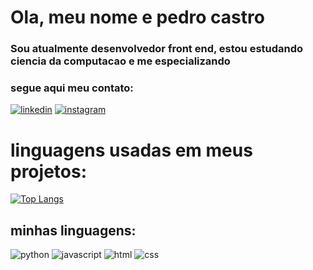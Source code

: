 <div>
  <h1>Ola, meu nome e pedro castro</h2>
  <h3>Sou atualmente desenvolvedor front end, estou estudando ciencia da computacao e me especializando</h3>
  <h3>segue aqui meu contato:</h3>
</div>




[![linkedin](https://img.shields.io/badge/LinkedIn-0077B5?style=for-the-badge&logo=linkedin&logoColor=white)](https://www.linkedin.com/in/pedro-luis-de-lucena-castro-0a1719234/)
[![instagram](https://img.shields.io/badge/Instagram-E4405F?style=for-the-badge&logo=instagram&logoColor=white)](https://www.instagram.com/pedroluisdelucena/)


<div>
  <h1>linguagens usadas em meus projetos:</h1> 
  
</div>

[![Top Langs](https://github-readme-stats.vercel.app/api/top-langs/?username=Pedro-luis-de-lucena&layout=compact)](https://github.com/Pedro-luis-de-lucena/github-readme-stats)

<div>
  <h2>minhas linguagens:</h2> 
</div>




![python](https://img.shields.io/badge/Python-3776AB?style=for-the-badge&logo=python&logoColor=white)
![javascript](https://img.shields.io/badge/JavaScript-323330?style=for-the-badge&logo=javascript&logoColor=F7DF1E)
![html](https://img.shields.io/badge/HTML-239120?style=for-the-badge&logo=html5&logoColor=white)
![css](https://img.shields.io/badge/CSS-239120?&style=for-the-badge&logo=css3&logoColor=white)
